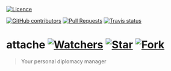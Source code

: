 [![Licence](https://img.shields.io/github/license/JaroslawWiosna/attache.svg)](https://github.com/JaroslawWiosna/attache/blob/master/LICENSE)
<!--- TODO: Uncomment Release badge once attache has its first release -->
<!--- [![Release](https://img.shields.io/github/release/JaroslawWiosna/attache.svg?maxAge=3600)](https://github.com/JaroslawWiosna/attache/releases) -->
[![GitHub contributors](https://img.shields.io/github/contributors/JaroslawWiosna/attache.svg)](https://github.com/JaroslawWiosna/attache/graphs/contributors)
[![Pull Requests](https://img.shields.io/github/issues-pr/JaroslawWiosna/attache.svg)](https://github.com/JaroslawWiosna/attache/pulls)
[![Travis status](https://travis-ci.org/JaroslawWiosna/attache.svg?branch=master)](https://travis-ci.org/JaroslawWiosna/attache)

# attache [![Watchers](https://img.shields.io/github/watchers/JaroslawWiosna/attache.svg?style=social&label=Watch)](https://github.com/JaroslawWiosna/attache/watchers) [![Star](https://img.shields.io/github/stars/JaroslawWiosna/attache.svg?style=social&label=Stars)](https://github.com/JaroslawWiosna/attache/stargazers) [![Fork](https://img.shields.io/github/forks/JaroslawWiosna/attache.svg?style=social&label=Fork)](https://github.com/JaroslawWiosna/attache/network)

> Your personal diplomacy manager

